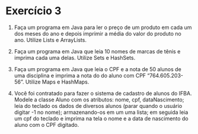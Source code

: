 # Exercício 3


1. Faça um programa em Java para ler o preço de um produto em cada um dos meses do ano e depois imprimir a média do valor do produto no ano. Utilize Lists e ArrayLists.

2. Faça um programa em Java que leia 10 nomes de marcas de tênis e imprima cada uma delas. Utilize Sets e HashSets.

3. Faça um programa em Java que leia o CPF e a nota de 50 alunos de uma disciplina e imprima a nota do do aluno com CPF “764.605.203-56”. Utilize Maps e HashMaps.

4. Você foi contratado para fazer o sistema de cadastro de alunos do IFBA. Modele a classe Aluno com os atributos: nome, cpf, dataNascimento; leia do teclado os dados de diversos alunos (parar quando o usuário digitar -1 no nome); armazenando-os em um uma lista; em seguida leia um cpf do teclado e imprima na tela o nome e a data de nascimento do aluno com o CPF digitado.
